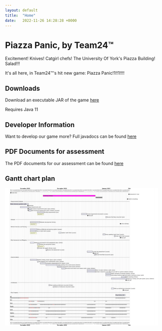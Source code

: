 ```yaml
---
layout: default
title:  "Home"
date:   2022-11-26 14:28:28 +0000
---
```

# Piazza Panic, by Team24™

Excitement! Knives! Catgirl chefs! The University Of York's Piazza Building! Salad!!!

It's all here, in Team24™'s hit new game: Piazza Panic!1!!1!!!!

## Downloads 

Download an executable JAR of the game  [here](./desktop-1.0.jar)

Requires Java 11

## Developer Information

Want to develop our game more? Full javadocs can be found  [here](./javadoc.zip)

## PDF Documents for assessment

The PDF documents for our assessment can be found [here](https://drive.google.com/drive/folders/1uPDxU_NtrS0mfdUevFa9mR-tiHp2zYf8)

## Gantt chart plan 
![gantt chart](./gantt.png)